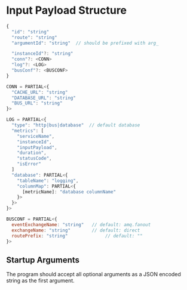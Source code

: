 # Input Payload Structure

```javascript
{
  "id": "string"
  "route": "string"
  "argumentId": "string"  // should be prefixed with arg_

  "instanceId"?: "string"
  "conn"?: <CONN>
  "log"?: <LOG>
  "busConf"?: <BUSCONF>
}

CONN = PARTIAL<{
  "CACHE_URL": "string"
  "DATABASE_URL": "string"
  "BUS_URL": "string"
}>

LOG = PARTIAL<{
  "type": "http|bus|database"  // default database
  "metrics": [
    "serviceName",
    "instanceId",
    "inputPayload",
    "duration",
    "statusCode",
    "isError"
  ]
  "database": PARTIAL<{
    "tableName": "logging",
    "columnMap": PARTIAL<{
      [metricName]: "database columnName"
    }>
  }>
}>

BUSCONF = PARTIAL<{
  eventExchangeName: "string"   // default: amq.fanout
  exchangeName: "string"        // default: direct
  routePrefix: "string"              // default: ""
}>
```

## Startup Arguments

The program should accept all optional arguments as a JSON encoded string as the first argument.
